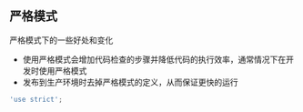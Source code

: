 ## 严格模式
严格模式下的一些好处和变化

- 使用严格模式会增加代码检查的步骤并降低代码的执行效率，通常情况下在开发时使用严格模式
- 发布到生产环境时去掉严格模式的定义，从而保证更快的运行

```js
'use strict';


```